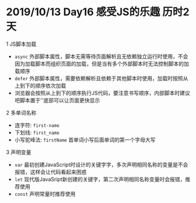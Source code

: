 # 2019/10/13 Day16 感受JS的乐趣 历时2天
1 JS脚本加载
  * `async` 外部脚本属性，脚本无需等待页面解析且无依赖独立运行时使用，不会因为加载脚本而组织页面的加载，但是当有多个外部脚本时无法控制脚本的加载顺序
  * `defer` 外部脚本属性，需要依赖解析且依赖于其他脚本时使用，加载时按照从上到下的顺序依次加载
  * 浏览器会按照从上到下的顺序执行JS代码，要注意书写顺序，内部脚本时建议吧脚本置于'<body>'底部可以让页面更快显示
  
2 多单词名称
  * 连字符: `first-name`
  * 下划线: `first_name`
  * 小写驼峰法: `firstName` 首单词小写后面单词的第一个字母大写
  
3 声明变量
  * `var` 最初创建JavaScript时设计的关键字字，多次声明相同名称的变量是不会报错，这样会让代码看起来困惑
  * `let` 现代版JavaSript新创建的关键字，第二次声明相同名称变量时会报错，推荐使用
  * `const` 声明常量时推荐使用
